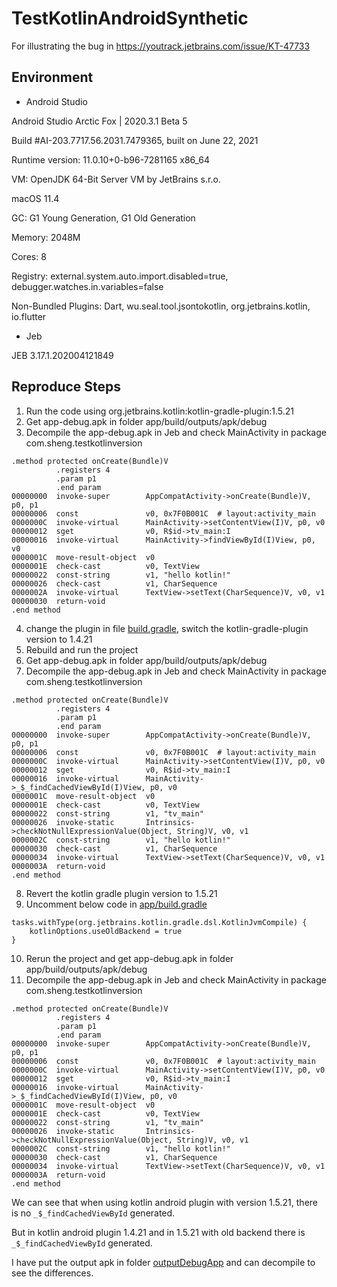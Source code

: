 # TestKotlinAndroidSynthetic
For illustrating the bug in https://youtrack.jetbrains.com/issue/KT-47733

## Environment
* Android Studio

Android Studio Arctic Fox | 2020.3.1 Beta 5

Build #AI-203.7717.56.2031.7479365, built on June 22, 2021

Runtime version: 11.0.10+0-b96-7281165 x86_64

VM: OpenJDK 64-Bit Server VM by JetBrains s.r.o.

macOS 11.4

GC: G1 Young Generation, G1 Old Generation

Memory: 2048M

Cores: 8

Registry: external.system.auto.import.disabled=true, debugger.watches.in.variables=false

Non-Bundled Plugins: Dart, wu.seal.tool.jsontokotlin, org.jetbrains.kotlin, io.flutter

* Jeb 

JEB 3.17.1.202004121849


## Reproduce Steps

1. Run the code using org.jetbrains.kotlin:kotlin-gradle-plugin:1.5.21
2. Get app-debug.apk in folder app/build/outputs/apk/debug
3. Decompile the app-debug.apk in Jeb and check MainActivity in package com.sheng.testkotlinversion
```
.method protected onCreate(Bundle)V
          .registers 4
          .param p1
          .end param
00000000  invoke-super        AppCompatActivity->onCreate(Bundle)V, p0, p1
00000006  const               v0, 0x7F0B001C  # layout:activity_main
0000000C  invoke-virtual      MainActivity->setContentView(I)V, p0, v0
00000012  sget                v0, R$id->tv_main:I
00000016  invoke-virtual      MainActivity->findViewById(I)View, p0, v0
0000001C  move-result-object  v0
0000001E  check-cast          v0, TextView
00000022  const-string        v1, "hello kotlin!"
00000026  check-cast          v1, CharSequence
0000002A  invoke-virtual      TextView->setText(CharSequence)V, v0, v1
00000030  return-void
.end method
```

4. change the plugin in file [build.gradle](https://github.com/shenguojun/TestKotlinAndroidSynthetic/blob/main/build.gradle), switch the kotlin-gradle-plugin version to 1.4.21
5. Rebuild and run the project
6. Get app-debug.apk in folder app/build/outputs/apk/debug
7. Decompile the app-debug.apk in Jeb and check MainActivity in package com.sheng.testkotlinversion
```
.method protected onCreate(Bundle)V
          .registers 4
          .param p1
          .end param
00000000  invoke-super        AppCompatActivity->onCreate(Bundle)V, p0, p1
00000006  const               v0, 0x7F0B001C  # layout:activity_main
0000000C  invoke-virtual      MainActivity->setContentView(I)V, p0, v0
00000012  sget                v0, R$id->tv_main:I
00000016  invoke-virtual      MainActivity->_$_findCachedViewById(I)View, p0, v0
0000001C  move-result-object  v0
0000001E  check-cast          v0, TextView
00000022  const-string        v1, "tv_main"
00000026  invoke-static       Intrinsics->checkNotNullExpressionValue(Object, String)V, v0, v1
0000002C  const-string        v1, "hello kotlin!"
00000030  check-cast          v1, CharSequence
00000034  invoke-virtual      TextView->setText(CharSequence)V, v0, v1
0000003A  return-void
.end method
```

8. Revert the kotlin gradle plugin version to 1.5.21
9. Uncomment below code in [app/build.gradle](https://github.com/shenguojun/TestKotlinAndroidSynthetic/blob/main/app/build.gradle)
```
tasks.withType(org.jetbrains.kotlin.gradle.dsl.KotlinJvmCompile) {
    kotlinOptions.useOldBackend = true
}
```
10. Rerun the project and get app-debug.apk in folder app/build/outputs/apk/debug
11. Decompile the app-debug.apk in Jeb and check MainActivity in package com.sheng.testkotlinversion
```
.method protected onCreate(Bundle)V
          .registers 4
          .param p1
          .end param
00000000  invoke-super        AppCompatActivity->onCreate(Bundle)V, p0, p1
00000006  const               v0, 0x7F0B001C  # layout:activity_main
0000000C  invoke-virtual      MainActivity->setContentView(I)V, p0, v0
00000012  sget                v0, R$id->tv_main:I
00000016  invoke-virtual      MainActivity->_$_findCachedViewById(I)View, p0, v0
0000001C  move-result-object  v0
0000001E  check-cast          v0, TextView
00000022  const-string        v1, "tv_main"
00000026  invoke-static       Intrinsics->checkNotNullExpressionValue(Object, String)V, v0, v1
0000002C  const-string        v1, "hello kotlin!"
00000030  check-cast          v1, CharSequence
00000034  invoke-virtual      TextView->setText(CharSequence)V, v0, v1
0000003A  return-void
.end method
```

We can see that when using kotlin android plugin with version 1.5.21, there is no `_$_findCachedViewById` generated.

But in kotlin android plugin 1.4.21 and in 1.5.21 with old backend there is `_$_findCachedViewById` generated.

I have put the output apk in folder [outputDebugApp](https://github.com/shenguojun/TestKotlinAndroidSynthetic/tree/main/outputDebugApp) and can decompile to see the differences.
